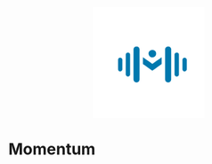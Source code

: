 <div style="width:200px; height:200px; margin:auto">

  <img src="./docs/logo_azul.png" />
</div>

# Momentum
